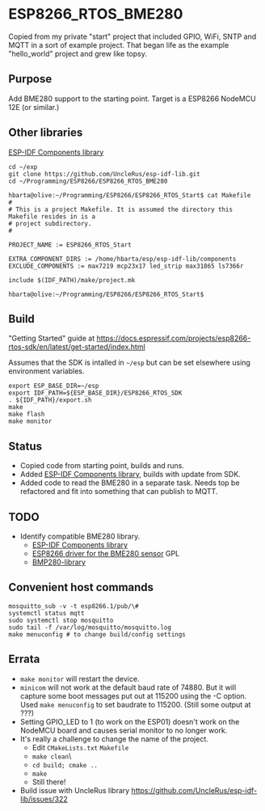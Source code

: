 # ESP8266_RTOS_BME280

Copied from my private "start" project that included GPIO, WiFi, SNTP and MQTT in a sort of example project. That began life as the example "hello_world" project and grew like topsy.

## Purpose

Add BME280 support to the starting point. Target is a ESP8266 NodeMCU 12E (or similar.)

## Other libraries

[ESP-IDF Components library](https://github.com/UncleRus/esp-idf-lib)

```text
cd ~/exp
git clone https://github.com/UncleRus/esp-idf-lib.git
cd ~/Programming/ESP8266/ESP8266_RTOS_BME280
```

```text
hbarta@olive:~/Programming/ESP8266/ESP8266_RTOS_Start$ cat Makefile
#
# This is a project Makefile. It is assumed the directory this Makefile resides in is a
# project subdirectory.
#

PROJECT_NAME := ESP8266_RTOS_Start

EXTRA_COMPONENT_DIRS := /home/hbarta/esp/esp-idf-lib/components
EXCLUDE_COMPONENTS := max7219 mcp23x17 led_strip max31865 ls7366r

include $(IDF_PATH)/make/project.mk

hbarta@olive:~/Programming/ESP8266/ESP8266_RTOS_Start$ 
```

## Build

"Getting Started" guide at <https://docs.espressif.com/projects/esp8266-rtos-sdk/en/latest/get-started/index.html>

Assumes that the SDK is intalled in `~/esp` but can be set elsewhere using environment variables.

```text
export ESP_BASE_DIR=~/esp
export IDF_PATH=${ESP_BASE_DIR}/ESP8266_RTOS_SDK
. ${IDF_PATH}/export.sh
make
make flash 
make monitor 
```

## Status

* Copied code from starting point, builds and runs.
* Added [ESP-IDF Components library](https://github.com/UncleRus/esp-idf-lib), builds with update from SDK.
* Added code to read the BME280 in a separate task. Needs top be refactored and fit into something that can publish to MQTT.

## TODO

* Identify compatible BME280 library.
    * [ESP-IDF Components library](https://github.com/UncleRus/esp-idf-lib)
    * [ESP8266 driver for the BME280 sensor](https://github.com/Phosphenius/esp8266_bme280) GPL
    * [BMP280-library](https://github.com/farmerkeith/BMP280-library)

## Convenient host commands

```text
mosquitto_sub -v -t esp8266.1/pub/\#
systemctl status mqtt
sudo systemctl stop mosquitto
sudo tail -f /var/log/mosquitto/mosquitto.log
make menuconfig # to change build/config settings
```

## Errata

* `make monitor` will restart the device.
* `minicom` will not work at the default baud rate of 74880. But it will capture some boot messages put out at 115200 using the -C option. Used `make menuconfig` to set baudrate to 115200. (Still some output at ???)
* Setting GPIO_LED to 1 (to work on the ESP01) doesn't work on the NodeMCU board and causes serial monitor to no longer work.
* It's really a challenge to change the name of the project.
    * Edit `CMakeLists.txt` `Makefile`
    * `make clean`\
    * `cd build; cmake ..`
    * `make`
    * Still there!
* Build issue with UncleRus library <https://github.com/UncleRus/esp-idf-lib/issues/322>